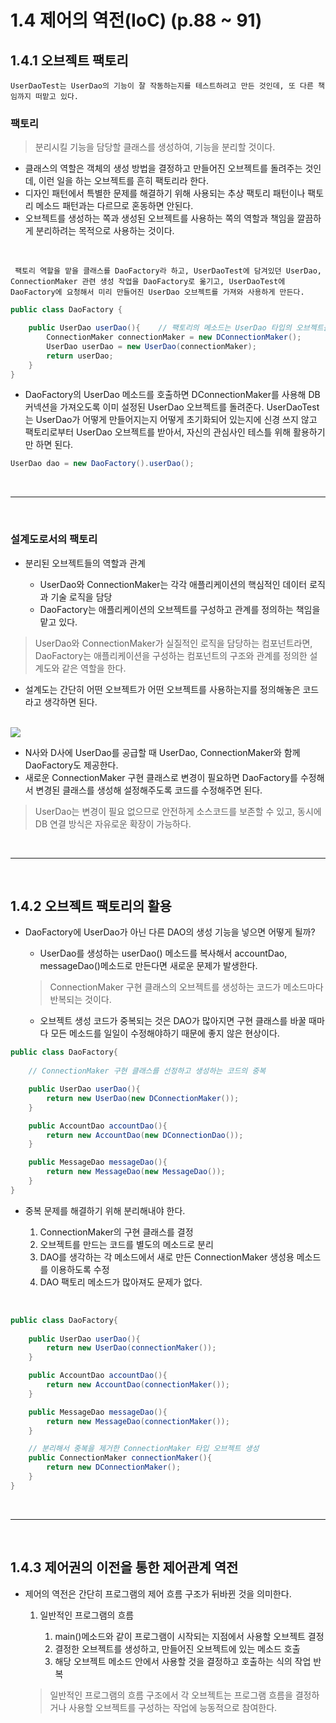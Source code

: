 # 1.4 제어의 역전(IoC) (p.88 ~ 91)

## 1.4.1 오브젝트 팩토리

``` 
UserDaoTest는 UserDao의 기능이 잘 작동하는지를 테스트하려고 만든 것인데, 또 다른 책임까지 떠맡고 있다.
```

### 팩토리
> 분리시킬 기능을 담당할 클래스를 생성하여, 기능을 분리할 것이다.

- 클래스의 역할은 객체의 생성 방법을 결정하고 만들어진 오브젝트를 돌려주는 것인데, 이런 일을 하는 오브젝트를 흔히 팩토리라 한다.
- 디자인 패턴에서 특별한 문제를 해결하기 위해 사용되는 추상 팩토리 패턴이나 팩토리 메소드 패턴과는 다르므로 혼동하면 안된다.
- 오브젝트를 생성하는 쪽과 생성된 오브젝트를 사용하는 쪽의 역할과 책임을 깔끔하게 분리하려는 목적으로 사용하는 것이다.

<br />

```
 팩토리 역할을 맡을 클래스를 DaoFactory라 하고, UserDaoTest에 담겨있던 UserDao, ConnectionMaker 관련 생성 작업을 DaoFactory로 옮기고, UserDaoTest에 DaoFactory에 요청해서 미리 만들어진 UserDao 오브젝트를 가져와 사용하게 만든다.
 ```

```Java
public class DaoFactory {

    public UserDao userDao(){    // 팩토리의 메소드는 UserDao 타입의 오브젝트를 어떻게 만들고, 어떻게 준비시킬지를 결정한다.
        ConnectionMaker connectionMaker = new DConnectionMaker();
        UserDao userDao = new UserDao(connectionMaker);
        return userDao;
    }
}
```

- DaoFactory의 UserDao 메소드를 호출하면 DConnectionMaker를 사용해 DB 커넥션을 가져오도록 이미 설정된 UserDao 오브젝트를 돌려준다. UserDaoTest는 UserDao가 어떻게 만들어지는지 어떻게 초기화되어 있는지에 신경 쓰지 않고 팩토리로부터 UserDao 오브젝트를 받아서, 자신의 관심사인 테스틀 위해 활용하기만 하면 된다.

```Java
UserDao dao = new DaoFactory().userDao();
```

<br />
<hr />
<br />

### 설계도로서의 팩토리

- 분리된 오브젝트들의 역할과 관계 
    
    - UserDao와 ConnectionMaker는 각각 애플리케이션의 핵심적인 데이터 로직과 기술 로직을 담당
    - DaoFactory는 애플리케이션의 오브젝트를 구성하고 관계를 정의하는 책임을 맡고 있다.

> UserDao와 ConnectionMaker가 실질적인 로직을 담당하는 컴포넌트라면, DaoFactory는 애플리케이션을 구성하는 컴포넌트의 구조와 관계를 정의한 설계도와 같은 역할을 한다.

- 설계도는 간단히 어떤 오브젝트가 어떤 오브젝트를 사용하는지를 정의해놓은 코드라고 생각하면 된다.

<br />

<img src="https://user-images.githubusercontent.com/40616436/75882202-08775400-5e64-11ea-9e30-202c05c79682.png">

- N사와 D사에 UserDao를 공급할 때 UserDao, ConnectionMaker와 함께 DaoFactory도 제공한다.
- 새로운 ConnectionMaker 구현 클래스로 변경이 필요하면 DaoFactory를 수정해서 변경된 클래스를 생성해 설정해주도록 코드를 수정해주면 된다.

> UserDao는 변경이 필요 없으므로 안전하게 소스코드를 보존할 수 있고, 동시에 DB 연결 방식은 자유로운 확장이 가능하다.

<br />
<hr />
<br />

## 1.4.2 오브젝트 팩토리의 활용

- DaoFactory에 UserDao가 아닌 다른 DAO의 생성 기능을 넣으면 어떻게 될까?

    - UserDao를 생성하는 userDao() 메소드를 복사해서 accountDao, messageDao()메소드로 만든다면 새로운 문제가 발생한다.

    > ConnectionMaker 구현 클래스의 오브젝트를 생성하는 코드가 메소드마다 반복되는 것이다.

    - 오브젝트 생성 코드가 중복되는 것은 DAO가 많아지면 구현 클래스를 바꿀 때마다 모든 메소드를 일일이 수정해야하기 때문에 좋지 않은 현상이다.

```Java
public class DaoFactory{
    
    // ConnectionMaker 구현 클래스를 선정하고 생성하는 코드의 중복

    public UserDao userDao(){
        return new UserDao(new DConnectionMaker());
    }

    public AccountDao accountDao(){
        return new AccountDao(new DConnectionDao());
    }

    public MessageDao messageDao(){
        return new MessageDao(new MessageDao());
    }
}
```

- 중복 문제를 해결하기 위해 분리해내야 한다.

    1. ConnectionMaker의 구현 클래스를 결정
    2. 오브젝트를 만드는 코드를 별도의 메소드로 분리
    3. DAO를 생각하는 각 메소드에서 새로 만든 ConnectionMaker 생성용 메소드를 이용하도록 수정
    4. DAO 팩토리 메소드가 많아져도 문제가 없다.

<br />

```Java
public class DaoFactory{
    
    public UserDao userDao(){
        return new UserDao(connectionMaker());
    }

    public AccountDao accountDao(){
        return new AccountDao(connectionMaker());
    }

    public MessageDao messageDao(){
        return new MessageDao(connectionMaker());
    }

    // 분리해서 중복을 제거한 ConnectionMaker 타입 오브젝트 생성
    public ConnectionMaker connectionMaker(){
        return new DConnectionMaker();  
    }
}
```

<br />
<hr />
<br />

## 1.4.3 제어권의 이전을 통한 제어관계 역전

- 제어의 역전은 간단히 프로그램의 제어 흐름 구조가 뒤바뀐 것을 의미한다.

    1. 일반적인 프로그램의 흐름
        
        1. main()메소드와 같이 프로그램이 시작되는 지점에서 사용할 오브젝트 결정
        2. 결정한 오브젝트를 생성하고, 만들어진 오브젝트에 있는 메소드 호출
        3. 해당 오브젝트 메소드 안에서 사용할 것을 결정하고 호출하는 식의 작업 반복

    > 일반적인 프로그램의 흐름 구조에서 각 오브젝트는 프로그램 흐름을 결정하거나 사용할 오브젝트를 구성하는 작업에 능동적으로 참여한다.